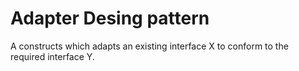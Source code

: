 # Adapter Desing pattern
A constructs which adapts an existing interface X to conform to the required interface Y.